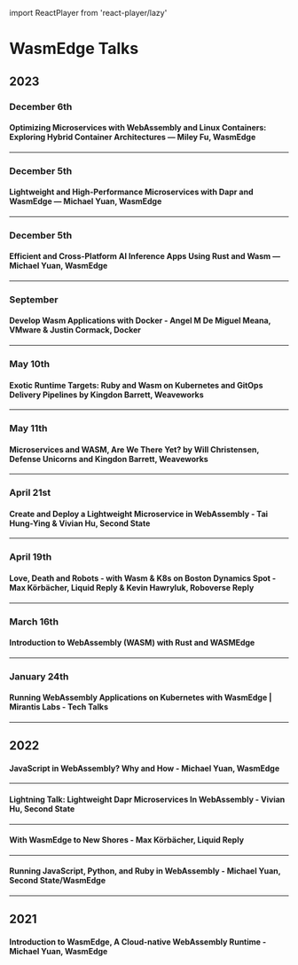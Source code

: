 import ReactPlayer from 'react-player/lazy'

# WasmEdge Talks

## 2023


### December 6th

####  Optimizing Microservices with WebAssembly and Linux Containers: Exploring Hybrid Container Architectures — Miley Fu, WasmEdge

<ReactPlayer url='https://youtu.be/YJWOpNsULiA?si=8UcWubtgcvHgMNdY' />

---

### December 5th

#### Lightweight and High-Performance Microservices with Dapr and WasmEdge — Michael Yuan, WasmEdge

<ReactPlayer url='https://youtu.be/RkEaz-MPR8k?si=QgbduonqUhZu3Tc_' />

---

### December 5th

#### Efficient and Cross-Platform AI Inference Apps Using Rust and Wasm — Michael Yuan, WasmEdge

<ReactPlayer url='https://youtu.be/HI2w_Qw06YE?si=tZcJX9GYUpn7Qeet' />

---

### September 

#### Develop Wasm Applications with Docker - Angel M De Miguel Meana, VMware & Justin Cormack, Docker

<ReactPlayer url='https://youtu.be/xPO3-TOZxW0?si=A-G3DP-ejMxJflwm' />

---

### May 10th

#### Exotic Runtime Targets: Ruby and Wasm on Kubernetes and GitOps Delivery Pipelines by Kingdon Barrett, Weaveworks

<ReactPlayer url='https://youtu.be/EsAuJmHYWgI?si=KPR96Lo-FyvSaumz' />

---

### May 11th

#### Microservices and WASM, Are We There Yet? by Will Christensen, Defense Unicorns and Kingdon Barrett, Weaveworks

<ReactPlayer url='https://youtu.be/2eTjGFbOz5E?si=Qg7EHyK-vknCpLPm' />

---

### April 21st

#### Create and Deploy a Lightweight Microservice in WebAssembly - Tai Hung-Ying & Vivian Hu, Second State

<ReactPlayer url='https://youtu.be/bBZf23f_sVg?si=2Jsao0ynI5dEitZs' />

---

### April 19th

#### Love, Death and Robots - with Wasm & K8s on Boston Dynamics Spot - Max Körbächer, Liquid Reply & Kevin Hawryluk, Roboverse Reply

<ReactPlayer url='https://youtu.be/UsjZSsWpdRo?si=gAFfPdekEGq9HJK0' />

---

### March 16th

#### Introduction to WebAssembly (WASM) with Rust and WASMEdge

<ReactPlayer url='https://www.youtube.com/live/shy9DYpoHtQ' />

---

### January 24th

#### Running WebAssembly Applications on Kubernetes with WasmEdge | Mirantis Labs - Tech Talks

<ReactPlayer url='https://youtu.be/--T-JFFNGlE' />

---

## 2022

#### JavaScript in WebAssembly? Why and How - Michael Yuan, WasmEdge

<ReactPlayer url='https://youtu.be/UogNdp-0Bgs' />

---

#### Lightning Talk: Lightweight Dapr Microservices In WebAssembly - Vivian Hu, Second State

<ReactPlayer url='https://youtu.be/RQYDCEF9c8c' />

---

#### With WasmEdge to New Shores - Max Körbächer, Liquid Reply

<ReactPlayer url='https://youtu.be/LgZIPzc_IeQ' />

---

#### Running JavaScript, Python, and Ruby in WebAssembly - Michael Yuan, Second State/WasmEdge

<ReactPlayer url='https://youtu.be/TBs0MYmtgGI' />

---

## 2021

#### Introduction to WasmEdge, A Cloud-native WebAssembly Runtime - Michael Yuan, WasmEdge

<ReactPlayer url='https://youtu.be/9LpvgWaG_T0' />
